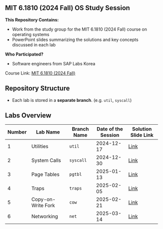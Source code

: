 ## MIT 6.1810 (2024 Fall) OS Study Session

**This Repository Contains:**
- Work from the study group for the MIT 6.1810 (2024 Fall) course on operating systems
- PowerPoint slides summarizing the solutions and key concepts discussed in each lab

**Who Participated?**
- Software engineers from SAP Labs Korea

Course Link: [MIT 6.1810 (2024 Fall)](https://pdos.csail.mit.edu/6.1810/2024/)

## Repository Structure

- Each lab is stored in a **separate branch**. (e.g. `util`, `syscall`)

## Labs Overview

| Number | Lab Name           | Branch Name | Date of the Session | Solution Slide Link                    |
| ------ | ------------------ | ----------- | ------------------- | -------------------------------------- |
| 1      | Utilities          | `util`      | 2024-12-17          | [Link](slides/lab1-utilities.pdf)      |
| 2      | System Calls       | `syscall`   | 2024-12-30          | [Link](slides/lab2-system-calls.pdf)   |
| 3      | Page Tables        | `pgtbl`     | 2025-01-13          | [Link](slides/lab3-page-tables.pdf)    |
| 4      | Traps              | `traps`     | 2025-02-05          | [Link](slides/lab4-traps.pdf)          |
| 5      | Copy-on-Write Fork | `cow`       | 2025-02-21          | [Link](slides/lab5-cow.pdf)            |
| 6      | Networking         | `net`       | 2025-03-14          | [Link](slides/lab6-network-driver.pdf) |
